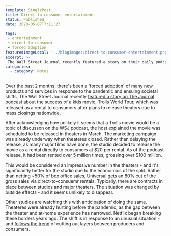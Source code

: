 ```yaml
---
template: SinglePost
title: Direct to consumer entertainment
status: Published
date: 2020-05-07T7:11:27

tags:
 - entertainment
 - direct to consumer
 - forced adoption
featuredImageLocal: '../blogimages/direct-to-consumer-entertainment.png'
excerpt: >-
 The Wall Street Journal recently featured a story on their daily podcast about the success of a kids movie, Trolls World Tour, which was released as a rental to consumers after plans to release theaters due to mass closings nationwide. The shift is in response to an unusual situation - and follows the trends to cutting out layers between producers and consumers.
categories:
  - category: Notes
---
```

Over the past 2 months, there's been a 'forced adoption' of many new products and services in response to the pandemic and ensuing societal shifts. The Wall Street Journal recently [featured a story on The Journal](https://www.wsj.com/podcasts/the-journal/the-movie-that-might-change-hollywood-forever-istrolls/E1FAA763-AE6C-421C-B510-3E3E3205B3D1) podcast about the success of a kids movie, Trolls World Tour, which was released as a rental to consumers after plans to release theaters due to mass closings nationwide.

After acknowledging how unlikely it seems that a Trolls movie would be a topic of discusson on the WSJ podcast, the host explained the movie was scheduled to be released in theaters in March. The marketing campaign was already underway when theateres closed. Rather than delaying the release, as many major films have done, the studio decided to release the movie as a rental directly to consumers at $20 per rental. As of the podcast release, it had been rented over 5 million times, grossing over $100 million.

This would be considered an impressive number in the theaters - and it's significantly better for the studio due to the econoimics of the split. Rather than netting ~50% of box office sales, Universal gets an 80% cut of the gross sales via direct-to-consuemr rentals. Typically, there are contracts in place between studios and major theaters. The situation was changed by outside effects - and it seems unlikely to disappear.

Other studios are watching this with anticipation of doing the same. Theateres were already hurting before the pandemic, as the gap between the theater and at-home experience has narrowed. Netflix began breaking these borders years ago. The shift is in response to an unusual situation - and [follows the trend](https://ecomloop.com/posts/accelerating-the-demise-of-traditional-retail/) of cutting out layers between producers and consumers.
